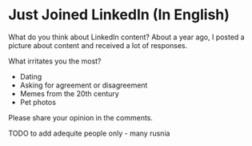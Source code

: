 # Just Joined LinkedIn (In English)

What do you think about LinkedIn content?
About a year ago, I posted a picture about content and received a lot of responses.

What irritates you the most?

- Dating
- Asking for agreement or disagreement
- Memes from the 20th century
- Pet photos

Please share your opinion in the comments.

TODO to add adequite people only - many rusnia